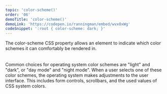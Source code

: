 ```yaml
---
topic: 'color-scheme()'
order: '06'
demoTitle: 'color-scheme()'
demoLink: 'https://codepen.io/ranningman/embed/wvxOxWg'
codeSnippet: ':root { color-scheme: dark; }'
---
```


The color-scheme CSS property allows an element to indicate which color schemes it can comfortably be rendered in.  
<br />  
Common choices for operating system color schemes are "light" and "dark", or "day mode" and "night mode". When a user selects one of these color schemes, the operating system makes adjustments to the user interface. This includes form controls, scrollbars, and the used values of CSS system colors.
